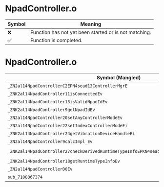 # NpadController.o
| Symbol | Meaning 
| ------------- | ------------- 
| :x: | Function has not yet been started or is not matching. 
| :white_check_mark: | Function is completed. 


# NpadController.o
| Symbol (Mangled) | Symbol (Demangled) | Decompiled? |
| ------------- |  ------------- | ------------- |
| `_ZN2al14NpadControllerC2EPN4sead13ControllerMgrE` | `al::NpadController::NpadController(sead::ControllerMgr *)` | :x: |
| `_ZNK2al14NpadController11isConnectedEv` | `al::NpadController::isConnected(void)const` | :x: |
| `_ZNK2al14NpadController13isValidNpadIdEv` | `al::NpadController::isValidNpadId(void)const` | :x: |
| `_ZNK2al14NpadController9getNpadIdEv` | `al::NpadController::getNpadId(void)const` | :x: |
| `_ZN2al14NpadController20setAnyControllerModeEv` | `al::NpadController::setAnyControllerMode(void)` | :x: |
| `_ZN2al14NpadController22setIndexControllerModeEi` | `al::NpadController::setIndexControllerMode(int)` | :x: |
| `_ZNK2al14NpadController24getVibrationDeviceHandleEi` | `al::NpadController::getVibrationDeviceHandle(int)const` | :x: |
| `_ZN2al14NpadController9calcImpl_Ev` | `al::NpadController::calcImpl_(void)` | :x: |
| `_ZNK2al14NpadController27checkDerivedRuntimeTypeInfoEPKN4sead15RuntimeTypeInfo9InterfaceE` | `al::NpadController::checkDerivedRuntimeTypeInfo(sead::RuntimeTypeInfo::Interface const*)const` | :x: |
| `_ZNK2al14NpadController18getRuntimeTypeInfoEv` | `al::NpadController::getRuntimeTypeInfo(void)const` | :x: |
| `_ZN2al14NpadControllerD0Ev` | `al::NpadController::~NpadController()` | :x: |
| `sub_7100867374` | `` | :x: |
